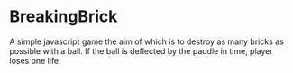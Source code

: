 # BreakingBrick

A simple javascript game the aim of which is to destroy as many bricks as possible with a ball. If the ball is deflected by the paddle in time, player loses one life.
